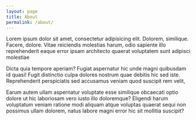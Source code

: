 ```yaml
---
layout: page
title: About
permalink: /about/
---
```


Lorem ipsum dolor sit amet, consectetur adipisicing elit. Dolorem, similique. Facere, dolore. Vitae reiciendis molestias harum, odio sapiente illo reprehenderit eaque error ipsam architecto quaerat voluptatem sunt adipisci molestiae 

Dicta quia tempore aperiam? Fugiat aspernatur hic unde magni quibusdam id quasi! Fugit distinctio culpa dolores nostrum quae debitis hic sed iste. Reprehenderit perspiciatis sed accusamus veniam quod suscipit rem velit, 

Earum autem ullam aspernatur voluptate esse similique obcaecati optio dolore ut hic laboriosam vero iusto illo doloremque? Eligendi harum voluptatum veniam ratione modi aliquam atque voluptas quaerat sequi non possimus ullam dolorem, natus labore magni error hic sit mollitia suscipit?